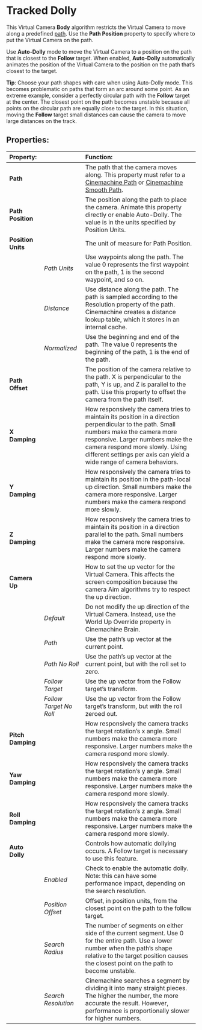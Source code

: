 # Tracked Dolly

This Virtual Camera __Body__ algorithm restricts the Virtual Camera to move along a predefined [path](CinemachineDolly.html). Use the __Path Position__ property to specify where to put the Virtual Camera on the path.

Use __Auto-Dolly__ mode to move the Virtual Camera to a position on the path that is closest to the __Follow__ target. When enabled, __Auto-Dolly__ automatically animates the position of the Virtual Camera to the position on the path that’s closest to the target.

**Tip**: Choose your path shapes with care when using Auto-Dolly mode. This becomes problematic on paths that form an arc around some point.  As an extreme example, consider a perfectly circular path with the __Follow__ target at the center. The closest point on the path becomes unstable because all points on the circular path are equally close to the target. In this situation, moving the __Follow__ target small distances can cause the camera to move large distances on the track.

## Properties:

| **Property:** || **Function:** |
|:---|:---|:---|
| __Path__ || The path that the camera moves along. This property must refer to a  [Cinemachine Path](CinemachinePath.html) or [Cinemachine Smooth Path](CinemachineSmoothPath.html). |
| __Path Position__ || The position along the path to place the camera. Animate this property directly or enable Auto-Dolly. The value is in the units specified by Position Units. |
| __Position Units__ || The unit of measure for Path Position.  |
| | _Path Units_ | Use waypoints along the path. The value 0 represents the first waypoint on the path, 1 is the second waypoint, and so on. |
| | _Distance_ | Use distance along the path. The path is sampled according to the Resolution property of the path. Cinemachine creates a distance lookup table, which it stores in an internal cache. |
| | _Normalized_ | Use the beginning and end of the path. The value 0 represents the beginning of the path, 1 is the end of the path. |
| __Path Offset__ || The position of the camera relative to the path. X is perpendicular to the path, Y is up, and Z is parallel to the path. Use this property to offset the camera from the path itself. |
| __X Damping__ || How responsively the camera tries to maintain its position in a direction perpendicular to the path. Small numbers make the camera more responsive. Larger numbers make the camera respond more slowly. Using different settings per axis can yield a wide range of camera behaviors. |
| __Y Damping__ || How responsively the camera tries to maintain its position in the path-local up direction. Small numbers make the camera more responsive. Larger numbers make the camera respond more slowly.   |
| __Z Damping__ || How responsively the camera tries to maintain its position in a direction parallel to the path. Small numbers make the camera more responsive. Larger numbers make the camera respond more slowly.  |
| __Camera Up__ || How to set the up vector for the Virtual Camera. This affects the screen composition because the camera Aim algorithms try to respect the up direction. |
| | _Default_ | Do not modify the up direction of the Virtual Camera. Instead, use the World Up Override property in Cinemachine Brain. |
| | _Path_ | Use the path’s up vector at the current point. |
| | _Path No Roll_ | Use the path’s up vector at the current point, but with the roll set to zero. |
| | _Follow Target_ | Use the up vector from the Follow target’s transform. |
| | _Follow Target No Roll_ | Use the up vector from the Follow target’s transform, but with the roll zeroed out. |
| __Pitch Damping__ || How responsively the camera tracks the target rotation’s x angle. Small numbers make the camera more responsive. Larger numbers make the camera respond more slowly.  |
| __Yaw Damping__ || How responsively the camera tracks the target rotation’s y angle. Small numbers make the camera more responsive. Larger numbers make the camera respond more slowly.  |
| __Roll Damping__ || How responsively the camera tracks the target rotation’s z angle. Small numbers make the camera more responsive. Larger numbers make the camera respond more slowly.  |
| __Auto Dolly__ || Controls how automatic dollying occurs. A Follow target is necessary to use this feature. |
| | _Enabled_ | Check to enable the automatic dolly. Note: this can have some performance impact, depending on the search resolution. |
| | _Position Offset_ | Offset, in position units, from the closest point on the path to the follow target. |
| | _Search Radius_ | The number of segments on either side of the current segment. Use 0 for the entire path.  Use a lower number when the path’s shape relative to the target position causes the closest point on the path to become unstable. |
| | _Search Resolution_ | Cinemachine searches a segment by dividing it into many straight pieces. The higher the number, the more accurate the result. However, performance is proportionally slower for higher numbers. |


